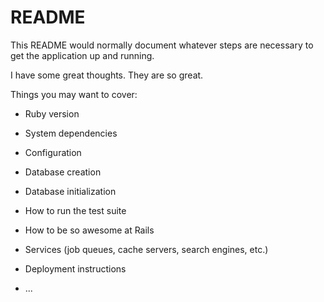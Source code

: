 # README

This README would normally document whatever steps are necessary to get the
application up and running.

I have some great thoughts. They are so great.

Things you may want to cover:

* Ruby version

* System dependencies

* Configuration

* Database creation

* Database initialization

* How to run the test suite

* How to be so awesome at Rails

* Services (job queues, cache servers, search engines, etc.)

* Deployment instructions

* ...
